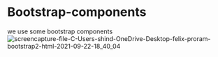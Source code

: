 # Bootstrap-components
we use some bootstrap components 
![screencapture-file-C-Users-shind-OneDrive-Desktop-felix-proram-bootstrap2-html-2021-09-22-18_40_04](https://user-images.githubusercontent.com/89214910/134349757-dd29330e-4a67-4003-81dc-195624c014fc.png)

